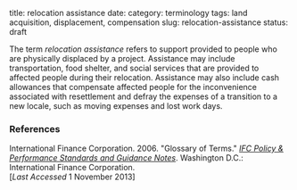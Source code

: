 title: relocation assistance
date:
category: terminology
tags: land acquisition, displacement, compensation
slug: relocation-assistance
status: draft

<!--
icon: file-code-o
summary: 
-->
The term *relocation assistance* refers to support provided to people who are physically displaced by a project. Assistance may include transportation, food shelter, and social services that are provided to affected people during their relocation. Assistance may also include cash allowances that compensate affected people for the inconvenience associated with resettlement and defray the expenses of a transition to a new locale, such as moving expenses and lost work days.


### References

<ref>International Finance Corporation. 2006. "Glossary of Terms." *[IFC Policy & Performance Standards and Guidance Notes]([http://www.ifc.org/wps/wcm/connect/9a9464804885598c8364d36a6515bb18/Glossary%2Bof%2BTerms.pdf?MOD=AJPERES&attachment=true&id=1322803900995)*. Washington D.C.: International Finance Corporation. 
<br /> [*Last Accessed* 1 November 2013]</ref>




